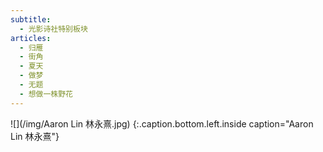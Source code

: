 ```yaml
---
subtitle:
  - 光影诗社特别板块
articles:
  - 归雁
  - 街角
  - 夏天
  - 做梦
  - 无题
  - 想做一株野花
---
```


![](/img/Aaron Lin 林永熹.jpg)
{:.caption.bottom.left.inside caption="Aaron Lin 林永熹"}
